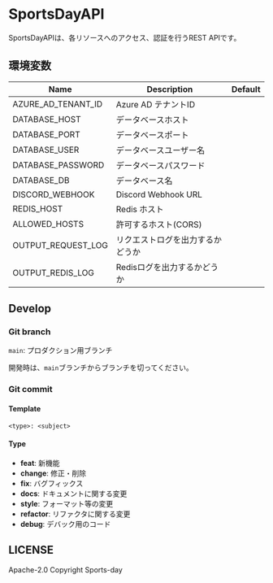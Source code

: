 # SportsDayAPI

SportsDayAPIは、各リソースへのアクセス、認証を行うREST APIです。

## 環境変数

| Name               | Description         | Default |
|--------------------|---------------------|---------|
| AZURE_AD_TENANT_ID | Azure AD テナントID     |         |
| DATABASE_HOST      | データベースホスト           |         |
| DATABASE_PORT      | データベースポート           |         |
| DATABASE_USER      | データベースユーザー名         |         |
| DATABASE_PASSWORD  | データベースパスワード         |         |
| DATABASE_DB        | データベース名             |         |
| DISCORD_WEBHOOK    | Discord Webhook URL |         |
| REDIS_HOST         | Redis ホスト           |         |
| ALLOWED_HOSTS      | 許可するホスト(CORS)       |         |
| OUTPUT_REQUEST_LOG | リクエストログを出力するかどうか |    |
| OUTPUT_REDIS_LOG | Redisログを出力するかどうか |    |

## Develop

### Git branch

``main``: プロダクション用ブランチ

開発時は、``main``ブランチからブランチを切ってください。

### Git commit

#### Template

```
<type>: <subject>
```

#### Type

- **feat**: 新機能
- **change**: 修正・削除
- **fix**: バグフィックス
- **docs**: ドキュメントに関する変更
- **style**: フォーマット等の変更
- **refactor**: リファクタに関する変更
- **debug**: デバック用のコード

## LICENSE

Apache-2.0
Copyright Sports-day
